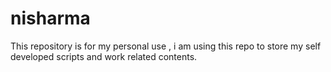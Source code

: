 # nisharma
This repository is for my personal use , i am using this repo to store my self developed scripts and work related contents. 
